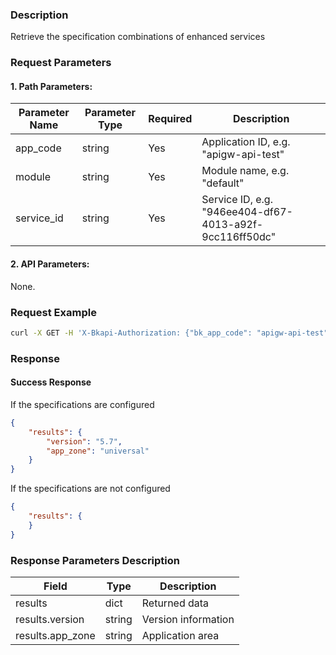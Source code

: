 ### Description
Retrieve the specification combinations of enhanced services

### Request Parameters

#### 1. Path Parameters:

| Parameter Name | Parameter Type | Required | Description |
| -------------- | -------------- | -------- | ----------- |
| app_code       | string         | Yes      | Application ID, e.g. "apigw-api-test" |
| module         | string         | Yes      | Module name, e.g. "default" |
| service_id     | string         | Yes      | Service ID, e.g. "946ee404-df67-4013-a92f-9cc116ff50dc" |

#### 2. API Parameters:
None.

### Request Example
```bash
curl -X GET -H 'X-Bkapi-Authorization: {"bk_app_code": "apigw-api-test", "bk_app_secret": "***"}' --insecure https://bkapi.example.com/api/bkpaas3/prod/system/bkapps/applications/appid1/modules/default/services/946ee404-df67-4013-a92f-9cc116ff50dc/specs/
```

### Response
#### Success Response
If the specifications are configured
```json
{
    "results": {
        "version": "5.7",
        "app_zone": "universal"
    }
}
```

If the specifications are not configured
```json
{
    "results": {
    }
}
```

### Response Parameters Description

| Field             | Type   | Description      |
| ----------------- | ------ | ---------------- |
| results           | dict   | Returned data    |
| results.version   | string | Version information |
| results.app_zone  | string | Application area |